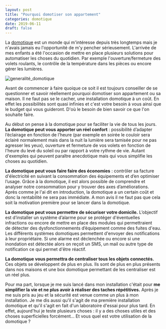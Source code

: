```yaml
---
layout: post
title: "Pourquoi domotiser son appartement"
categories: domotique
date: 2019-06-11
draft: false
---
```

La [domotique](https://fr.wikipedia.org/wiki/Domotique) est un monde qui m'intéresse depuis très longtemps mais je n'avais jamais eu l'opportunité de m'y pencher sérieusement. L'arrivée de mes enfants a été l'occasion de mettre en place plusieurs solutions pour automatiser les choses du quotidien. Par exemple l'ouverture/fermeture des volets roulants, le contrôle de la température dans les pièces ou encore gérer les lumières.

![generalité_domotique](https://www.journaldungeek.com/images/generalite_domotique.jpg)

Avant de commencer à faire quoique ce soit il est toujours conseiller de se questionner et savoir réellement pourquoi domotiser son appartement ou sa maison. Il ne faut pas se le cacher, une installation domotique à un coût. En effet les possibilités sont quasi infinies et c'est votre besoin à vous ainsi que le budget qui vous guideront. D'où le besoin de bien savoir ce que l'on souhaite faire.

Au début on pense à la domotique pour se faciliter la vie de tous les jours. **La domotique peut vous apporter un réel confort** : possibilité d’adapter l’éclairage en fonction de l’heure (par exemple en soirée le couloir sera éclairé normalement mais dans la nuit la lumière sera tamisée pour ne pas agresser les yeux), ouverture et fermeture de vos volets en fonction de l'heure du levé du soleil ou par rapport à votre rythme de vie. Autant d'exemples qui peuvent paraître anecdotique mais qui vous simplifie les choses au quotidien.

**La domotique peut vous faire faire des économies** : contrôler sa facture d'électricité en suivant la consommation des équipements et d’en optimiser l’usage. Grâce à la domotique, il est alors possible de comprendre et analyser notre consommation pour y trouver des axes d’améliorations. Après comme je l'ai dit en introduction, la domotique a un certain coût et donc la rentabilité ne sera pas immédiate. A mon avis il ne faut pas que cela soit la motivation première pour se lancer dans la domotique.

**La domotique peut vous permettre de sécuriser votre domicile.** L’objectif est d’installer un système d’alarme pour se protéger d'éventuelles infractions ou encore de mettre en place des modules qui permettraient de détecter des dysfonctionnements d’équipement comme des fuites d'eau. Les différents systèmes domotiques permettent d'envoyer des notifications à leur propriétaire. Si une alarme est déclenchée ou encore si une inondation est détectée alors on reçoit un SMS, un mail ou autre type de notification ce qui permet d'être réactif.

**La domotique vous permettra de centraliser tous les objets connectés.** Ces objets se développent de plus en plus. Ils sont de plus en plus présents dans nos maisons et une box domotique permettant de les centraliser est un réel plus.

Pour ma part, lorsque je me suis lancé dans mon installation c'était pour **me simplifier la vie et ne plus avoir à réaliser des taches répétitives.** Après je me suis pris au jeu et la sécurité est venue comme un plus à mon installation. Je me dis aussi qu'il s'agit de ma première installation domotique et qu'il s'agit en fait d'un laboratoire d'essai pour plus tard. En effet, aujourd'hui je teste plusieurs choses : il y a des choses utiles et des choses superficielles forcément... Et vous quel est votre utilisation de la domotique ?